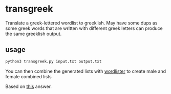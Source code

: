 # transgreek

Translate a greek-lettered wordlist to greeklish. May have some dups as some greek words that are written with different greek letters can produce the same greeklish output.

## usage

```bash
python3 transgreek.py input.txt output.txt
```

You can then combine the generated lists with
[wordlister](https://github.com/servomekanism/wordlister) to create male and female
combined lists

Based on [this](https://stackoverflow.com/questions/59552782/how-to-convert-characters-from-greek-to-english-python) answer.
